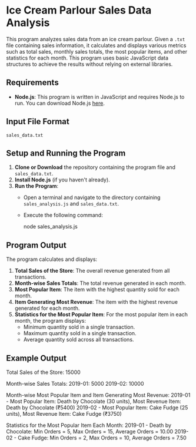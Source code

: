 # Ice Cream Parlour Sales Data Analysis

This program analyzes sales data from an ice cream parlour. Given a `.txt` file containing sales information, it calculates and displays various metrics such as total sales, monthly sales totals, the most popular items, and other statistics for each month. This program uses basic JavaScript data structures to achieve the results without relying on external libraries.


## Requirements

- **Node.js**: This program is written in JavaScript and requires Node.js to run. You can download Node.js [here](https://nodejs.org/).

## Input File Format

`sales_data.txt` 

## Setup and Running the Program

1. **Clone or Download** the repository containing the program file and `sales_data.txt`.
2. **Install Node.js** (if you haven't already).
3. **Run the Program**:
   - Open a terminal and navigate to the directory containing `sales_analysis.js` and `sales_data.txt`.
   - Execute the following command:
     
     node sales_analysis.js
     

## Program Output

The program calculates and displays:

1. **Total Sales of the Store**: The overall revenue generated from all transactions.
2. **Month-wise Sales Totals**: The total revenue generated in each month.
3. **Most Popular Item**: The item with the highest quantity sold for each month.
4. **Item Generating Most Revenue**: The item with the highest revenue generated for each month.
5. **Statistics for the Most Popular Item**: For the most popular item in each month, the program displays:
   - Minimum quantity sold in a single transaction.
   - Maximum quantity sold in a single transaction.
   - Average quantity sold across all transactions.


## Example Output

Total Sales of the Store: 15000

Month-wise Sales Totals: 2019-01: 5000 2019-02: 10000

Month-wise Most Popular Item and Item Generating Most Revenue: 2019-01 - Most Popular Item: Death by Chocolate (30 units), Most Revenue Item: Death by Chocolate (₹5400) 2019-02 - Most Popular Item: Cake Fudge (25 units), Most Revenue Item: Cake Fudge (₹3750)

Statistics for the Most Popular Item Each Month: 2019-01 - Death by Chocolate: Min Orders = 5, Max Orders = 15, Average Orders = 10.00 2019-02 - Cake Fudge: Min Orders = 2, Max Orders = 10, Average Orders = 7.50